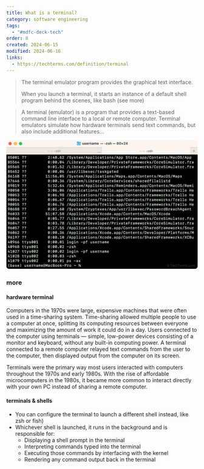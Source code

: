 ```yaml
---
title: What is a terminal?
category: software engineering
tags:
  - "#mdfc-deck-tech"
order: 8
created: 2024-06-15
modified: 2024-06-16
links:
  - https://techterms.com/definition/terminal
---
```


> The terminal emulator program provides the graphical text interface.
>
> When you launch a terminal, it starts an instance of a default shell program behind the scenes, like bash (see more)

> A terminal (emulator) is a program that provides a text-based command line interface to a local or remote computer. Terminal emulators simulate how hardware terminals send text commands, but also include additional features...

![Image](./attachments/soft-eng_shell-bash-zsh-fish-terminal.png)

### more

#### hardware terminal

Computers in the 1970s were large, expensive machines that were often used in a time-sharing system. Time-sharing allowed multiple people to use a computer at once, splitting its computing resources between everyone and maximizing the amount of work it could do in a day. Users connected to the computer using terminals — simple, low-power devices consisting of a monitor and keyboard, without any built-in computing power. A terminal connected to a remote computer relayed text commands from the user to the computer, then displayed output from the computer on its screen.

Terminals were the primary way most users interacted with computers throughout the 1970s and early 1980s. With the rise of affordable microcomputers in the 1980s, it became more common to interact directly with your own PC instead of sharing a remote computer.

#### terminals & shells

- You can configure the terminal to launch a different shell instead, like zsh or fish)
- Whichever shell is launched, it runs in the background and is responsible for:
  - Displaying a shell prompt in the terminal
  - Interpreting commands typed into the terminal
  - Executing those commands by interfacing with the kernel
  - Rendering any command output back in the terminal
